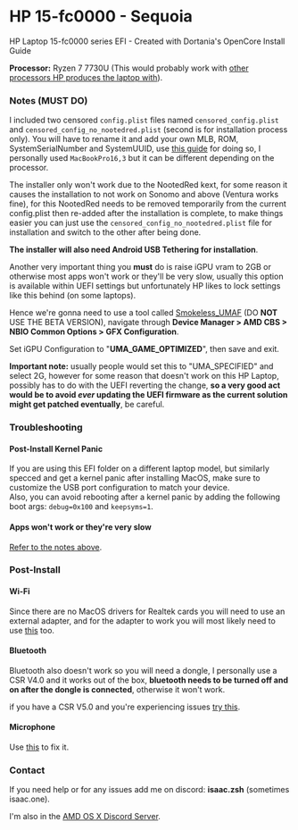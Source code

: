 # HP 15-fc0000 - Sequoia
HP Laptop 15-fc0000 series EFI - Created with Dortania's OpenCore Install Guide

**Processor:** Ryzen 7 7730U (This would probably work with [other processors HP produces the laptop with](https://support.hp.com/us-en/document/ish_7412013-7412050-16)).

### Notes (MUST DO)
I included two censored `config.plist` files named `censored_config.plist` and `censored_config_no_nootedred.plist` (second is for installation process only). You will have to rename it and add your own MLB, ROM, SystemSerialNumber and SystemUUID, use [this guide](https://dortania.github.io/OpenCore-Install-Guide/AMD/zen.html#platforminfo) for doing so, I personally used `MacBookPro16,3` but it can be different depending on the processor.

The installer only won't work due to the NootedRed kext, for some reason it causes the installation to not work on Sonomo and above (Ventura works fine), for this NootedRed needs to be removed temporarily from the current config.plist then re-added after the installation is complete, to make things easier you can just use the `censored_config_no_nootedred.plist` file for installation and switch to the other after being done.

**The installer will also need Android USB Tethering for installation**.

Another very important thing you **must** do is raise iGPU vram to 2GB or otherwise most apps won't work or they'll be very slow, usually this option is available within UEFI settings but unfortunately HP likes to lock settings like this behind (on some laptops).

Hence we're gonna need to use a tool called [Smokeless_UMAF](https://github.com/DavidS95/Smokeless_UMAF) (DO **NOT** USE THE BETA VERSION), navigate through **Device Manager > AMD CBS > NBIO Common Options > GFX Configuration**.

Set iGPU Configuration to "**UMA_GAME_OPTIMIZED**", then save and exit. 

**Important note:** usually people would set this to "UMA_SPECIFIED" and select 2G, however for some reason that doesn't work on this HP Laptop, possibly has to do with the UEFI reverting the change, **so a very good act would be to avoid *ever* updating the UEFI firmware as the current solution might get patched eventually**, be careful.

### Troubleshooting
#### Post-Install Kernel Panic 
If you are using this EFI folder on a different laptop model, but similarly specced and get a kernel panic after installing MacOS, make sure to customize the USB port configuration to match your device.<br/> 
Also, you can avoid rebooting after a kernel panic by adding the following boot args: `debug=0x100` and `keepsyms=1`.

#### Apps won't work or they're very slow
[Refer to the notes above](https://github.com/Isaac-zsh/HP-15-fc0000-Ryzentosh-Hackintosh/tree/main?tab=readme-ov-file#notes-must-do).

### Post-Install
#### Wi-Fi 
Since there are no MacOS drivers for Realtek cards you will need to use an external adapter, and for the adapter to work you will most likely need to use [this](https://github.com/chris1111/Wireless-USB-Big-Sur-Adapter) too.

#### Bluetooth 
Bluetooth also doesn't work so you will need a dongle, I personally use a CSR V4.0 and it works out of the box, **bluetooth needs to be turned off and on after the dongle is connected**, otherwise it won't work.

if you have a CSR V5.0 and you're experiencing issues [try this](https://www.reddit.com/r/hackintosh/comments/1g4z5te/how_to_make_generic_csr_usb_bluetooth_5040_dongle/).

#### Microphone
Use [this](https://github.com/qhuyduong/AMDMicrophone) to fix it.

### Contact
If you need help or for any issues add me on discord: **isaac.zsh** (sometimes isaac.one).

I'm also in the [AMD OS X Discord Server](https://discord.com/invite/EfCYAJW).
